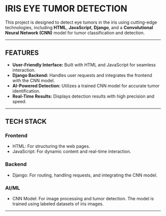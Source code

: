 # IRIS EYE TUMOR DETECTION

This project is designed to detect eye tumors in the iris using cutting-edge technologies, including **HTML**, **JavaScript**, **Django**, and a **Convolutional Neural Network (CNN)** model for tumor classification and detection.

---

## FEATURES
- **User-Friendly Interface:** Built with HTML and JavaScript for seamless interaction.
- **Django Backend:** Handles user requests and integrates the frontend with the CNN model.
- **AI-Powered Detection:** Utilizes a trained CNN model for accurate tumor identification.
- **Real-Time Results:** Displays detection results with high precision and speed.

---

## TECH STACK
### Frontend
- HTML: For structuring the web pages.
- JavaScript: For dynamic content and real-time interaction.

### Backend
- Django: For routing, handling requests, and integrating the CNN model.

### AI/ML
- CNN Model: For image processing and tumor detection. The model is trained using labeled datasets of iris images.

---
